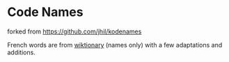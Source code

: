 # Code Names

forked from https://github.com/jhil/kodenames

French words are from
[wiktionary](https://fr.wiktionary.org/wiki/Wiktionnaire:Liste_de_1750_mots_fran%C3%A7ais_les_plus_courants)
(names only) with a few adaptations and additions.
